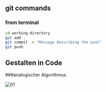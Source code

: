 ## git commands


### from terminal
```bash
cd working-directory
git add .  
git commit -m "Message Describing the push"
git push
```

## Gestalten in Code 


###analogischer Algorithmus

![01](https://cloud.githubusercontent.com/assets/23034957/19771416/2c6749a4-9c63-11e6-8571-091066470f56.jpg)
 
